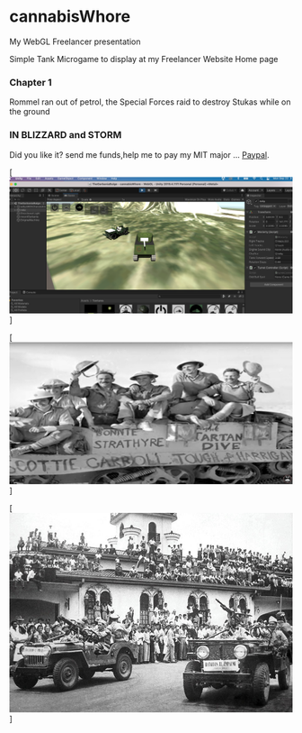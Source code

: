 # cannabisWhore

My WebGL Freelancer presentation 

Simple Tank Microgame to display at my Freelancer Website Home page 


### Chapter 1 

Rommel ran out of petrol, the Special Forces raid to destroy Stukas while on the ground


### IN BLIZZARD and STORM

Did you like it? send me funds,help me to pay my MIT major  ... [Paypal](https://www.paypal.me/gospelOfLuke/25).

[![in blizzard and storm ... ](https://raw.githubusercontent.com/rgarro/cannabisWhore/main/ma4tankgame.png)]

[![in blizzard and storm ... ](https://raw.githubusercontent.com/rgarro/cannabisWhore/main/tartan.PNG)]

[![in blizzard and storm ... ](https://raw.githubusercontent.com/rgarro/cannabisWhore/main/victoria53.jpeg)]


